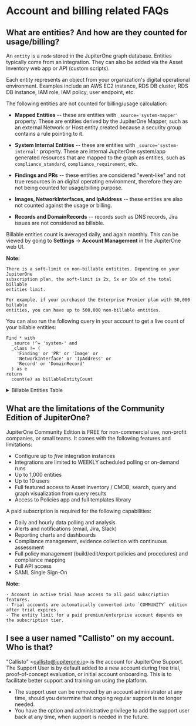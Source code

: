 # Account and billing related FAQs

## What are entities? And how are they counted for usage/billing?

An `entity` is a `node` stored in the JupiterOne graph database. Entities typically come from an integration. They can also be added via the Asset Inventory web app or API (custom scripts).

Each entity represents an object from your organization's digital operational environment. Examples include an AWS EC2 instance, RDS DB cluster, RDS DB instance, IAM role, IAM policy, user endpoint, etc.

The following entities are not counted for billing/usage calculation:

- **Mapped Entities** -- these are entities with `_source='system-mapper'` property. These are entities derived by the JupiterOne Mapper, such as an external Network or Host entity created because a security group contains a rule pointing to it.

- **System Internal Entities** -- these are entities with `_source='system-internal'` property. These are internal JupiterOne system/app generated resources that are mapped to the graph as entities, such as `compliance_standard`,  `compliance_requirement`, etc.

- **Findings and PRs** -- these entities are considered "event-like" and not true resources in an digital operating environment, therefore they are not being counted for usage/billing purpose.

- **Images, NetworkInterfaces, and IpAddress** -- these entities are also not counted against the usage or billing.

- **Records and DomainRecords** -- records such as DNS records, Jira issues are not considered as billable.

Billable entities count is averaged daily, and again monthly. This can be viewed by going to **Settings** -> **Account Management** in the JupiterOne web UI.

**Note:**

    There is a soft-limit on non-billable entitites. Depending on your JupiterOne
    subscription plan, the soft-limit is 2x, 5x or 10x of the total billable
    entities limit.
    
    For example, if your purchased the Enterprise Premier plan with 50,000 billable
    entities, you can have up to 500,000 non-billable entities.

You can also run the following query in your account to get a live count of your billable entities:

```j1ql
Find * with
  _source !^= 'system-' and
  _class != (
    'Finding' or 'PR' or 'Image' or 
    'NetworkInterface' or 'IpAddress' or 
    'Record' or 'DomainRecord'
  ) as e
return
  count(e) as billableEntityCount
```

<!--THE FOLLOW SECTION IS AUTO-GENERATED. DO NOT EDIT.-->
<!--BEGIN Entity Billing Reference table-->

<details><summary>Billable Entities Table</summary>

    Entity            		 | Description             						| Billable
    ------            		 | -----------             						| --------
    `AccessKey`       		 | A key used to grant access, such as ssh-key, 
    				 		 | access-key, api-key/token, mfa-token/device, etc. | Yes 
    `AccessPolicy`     		 | A policy for access control assigned to a 
    						   Host, Role, User, UserGroup, or Service. | Yes 
    `AccessRole`       		 | An access control role mapped to a Principal 
    						   (e.g. user, group, or service). | Yes 
    `Account`         		 | An organizational account for a service 
    						   or a set of services (e.g. AWS, Okta, Bitbucket 
    						   Team, Google G-Suite account, Apple Developer 
    						   Account). Each Account should be connected to a Service. | Yes 
    `Application`      		 | A software product or application. | Yes 
    `ApplicationEndpoint` 	 | An application endpoint is a program interface 
    						   that either initiates or receives a request, such as an API. | Yes 
    `Assessment`       		 | An object to represent an assessment, including 
    						   both compliance assessment such as a HIPAA Risk 
    						   Assessment or a technical assessment such as a 
    						   Penetration Testing. Each assessment should have 
    						   findings (e.g. Vulnerability or Risk) associated. | Yes 
    `Attacker`         		 | An attacker or threat actor. | Yes 
    `Backup`           		 | A specific repository or data store containing backup data. | Yes 
    `Certificate`     		 | A digital Certificate such as an SSL or S/MIME certificate. | Yes 
    `Channel`          		 | A communication channel, such as a Slack channel 
    						   or AWS SNS topic. | Yes 
    `Cluster`           	 | A cluster of compute or database resources/workloads. | Yes 
    `CodeCommit`        	 | A code commit to a repo. The commit id is captured 
    						   in the _id property of the Entity. | No 
    `CodeDeploy`       		 | A code deploy job. | Yes 
    `CodeModule`       		 | A software module. Such as an npm_module or java_library. | Yes 
    `CodeRepo`         		 | A source code repository. A CodeRepo is also a 
    						   DataRepository therefore should carry all the 
    						   required properties of DataRepository. | Yes 
    `CodeReview`       		 | A code review record. | Yes 
    `Configuration`    		 | A Configuration contains definitions that describe 
    						   a resource such as a Task, Deployment or Workload. 
    						   For example, an `aws_ecs_task_definition` is a 
    						   `Configuration`. | Yes 
    `Container`        		 | A standard unit of software that packages up code and 
    						   all its dependencies and configurations. | Yes 
    `Control`          		 | A security or IT Control. A control can be implemented 
    						   by a vendor/service, a person/team, a program/process, 
    						   an automation code/script/configuration, or a system/host/device.
    						   Therefore, this is most likely an additional Class applied to a
    						   Service (e.g. Okta SSO), a Device (e.g. a physical firewall), or 
    						   a HostAgent (e.g. Carbon Black CbDefense Agent). Controls are 
    						   mapped to security policy procedures and compliance
    						   standards/requirements. | Yes 
    `ControlPolicy`    		 | An technical or operational policy with rules that govern 
    						   (or enforce, evaluate, monitor) a security control. | Yes 
    `CryptoKey`        		 | A key used to perform cryptographic functions, such as an 
    						   encryption key. | Yes 
    `DataObject`       		 | An individual data object, such as an aws-s3-object, 
    						   sharepoint-document, source-code, or a file (on disk). 
    						   The exact data type is described in the _type property of 
    						   the Entity. | No 
    `DataStore`        		 | A virtual repository where data is stored, such as aws-s3-bucket,
    						   aws-rds-cluster, aws-dynamodb-table, bitbucket-repo, sharepoint-
    						   site, docker-registry. The exact type is described in the _type
    						   property of the Entity. | Yes 
    `Database`         		  | A database cluster/instance. | Yes 
    `Deployment`       		  | A deployment of code, application, infrastructure or service. For
    						    example, a Kubernetes deployment. An auto scaling group is also 
    						    considered a deployment. | Yes 
    `Device`           		  | A physical device or media, such as a server, laptop, workstation,
    						    smartphone, tablet, router, firewall, switch, wifi-access-point,
    							usb-drive, etc. The exact data type is described in the _type
    						    property of the Entity. | Yes 
    `Directory`        		  | Directory, such as LDAP or Active Directory. | Yes 
    `Disk`             		  | A disk storage device such as an AWS EBS volume | Yes 
    `Document`         		  | A document or data object. | No 
    `Domain`           		  | An internet domain. | Yes 
    `DomainRecord`     		  | The DNS Record of a Domain Zone. | No 
    `DomainZone`       		  | The DNS Zone of an Internet Domain. | Yes 
    `Finding`          		  | A security finding, which may be a vulnerability or just 
    							an informative issue. A single finding may impact one or more
    						    resources. The `IMPACTS` relationship between the Vulnerability 
    							and the resource entity that was impacted serves as the record 
    							of the finding. The `IMPACTS` relationship carries properties 
    							such as 'identifiedOn', 'remediatedOn', 'remediationDueOn',
    							'issueLink', etc. | No 
    `Firewall`         		  | A piece of hardware or software that protects a
    						    network/host/application. | Yes 
    `Framework`        		  | An object to represent a standard compliance or technical 
    						    security framework. | Yes 
    `Function`         		  | A virtual application function. For example, an aws_lambda_function, 
    						    azure_function, or google_cloud_function | Yes 
    `Gateway`          		  | A gateway/proxy that can be a system/appliance or software 
    						    service, such as a network router or application gateway. | Yes 
    `Group`            		  | A defined, generic group of Entities. This could represent a group
    						    of Resources, Users, Workloads, DataRepositories, etc. | Yes 
    `Host`             		  | A compute instance that itself owns a whole network stack and 
    						    serves as an environment for workloads. Typically it runs an
    							operating system. The exact host type is described in the _type
    							property of the Entity. The UUID of the host should be captured in
    							the _id property of the Entity | Yes 
    `HostAgent`        		  | A software agent or sensor that runs on a host/endpoint. | Yes 
    `Image`            		  | A system image. For example, an AWS AMI (Amazon Machine Image). | No 
    `Incident`         		  | An operational or security incident. | Yes 
    `Internet`         		  | The Internet node in the graph. There should be only one 
    						    Internet node. | No 
    `IpAddress`        		  | An re-assignable IpAddress resource entity. Do not create an entity
    							for an IP Address _configured_ on a Host. Use this only if the IP
    							Address is a reusable resource, such as an Elastic IP Address
    							object in AWS. | No 
    `Key`              		  | An ssh-key, access-key, api-key/token, pgp-key, etc. | Yes 
    `Logs`             		  | A specific repository or destination containing application,
    							network, or system logs. | Yes 
    `Module`           		  | A software or hardware module. Such as an npm_module or
    							java_library. | Yes 
    `Network`          		  | A network, such as an aws-vpc, aws-subnet, cisco-meraki-vlan. | Yes 
    `NetworkEndpoint`  		  | A network endpoint for connecting to or accessing network 
    						    resources. For example, NFS mount targets or VPN endpoints. | Yes 
    `NetworkInterface` 		  | An re-assignable software defined network interface resource 
    						    entity. Do not create an entity for a network interface
    							_configured_ on a Host. Use this only if the network interface 
    							is a reusable resource, such as an Elastic Network Interface 
    							object in AWS. | No 
    `Organization`     		  | An organization, such as a company (e.g. JupiterOne) or a 
    							business unit (e.g. HR). An organization can be internal or
    						    external. Note that there is a more specific Vendor class. | Yes 
    `PR`               		  | A pull request. | No 
    `PasswordPolicy`   		  | A password policy is a specific `Ruleset`. It is separately 
    							defined because of its pervasive usage across digital environments
    							and the well known properties (such as length and complexity)
    							unique to a password policy. | Yes 
    `Person`           		  | An entity that represents an actual person, such as an employee 
    						    of an organization. | Yes 
    `Policy`           		  | A written policy documentation. | Yes 
    `Procedure`        		  | A written procedure and control documentation. A Procedure 
    						    typically `IMPLEMENTS` a parent Policy. An actual Control 
    							further `IMPLEMENTS` a Procedure. | Yes 
    `Process`           	  | A compute process -- i.e. an instance of a computer program /
    							software application that is being executed by one or many threads.
    							This is NOT a program level operational process (i.e. a 
    							Procedure). | Yes 
    `Product`          		  | A product developed by the organization, such as a software 
    						    product. | Yes 
    `Program`          		  | A program. For example, a bug bounty/vuln disclosure program. | Yes 
    `Project`          		  | A software development project. Can be used for other generic
    							projects as well but the defined properties are geared towards
    						    software development projects. | Yes 
    `Queue`            		  | A scheduling queue of computing processes or devices. | Yes 
    `Record`           		  | A DNS record; or an official record (e.g. Risk); or a written
    						   document (e.g. Policy/Procedure); or a reference (e.g. 
    						   Vulnerability/Weakness). The exact record type is captured in 
    						   the _type property of the Entity. | No 
    `Repository`       		  | A repository that contains resources. For example, a Docker
    						 container registry repository hosting Docker container images. | Yes 
    `Requirement`      | An individual requirement for security, compliance, regulation or design. | Yes 
    `Resource`         | A generic assignable resource. A resource is typically non-functional by itself unless used by or attached to a host or workload. | Yes 
    `Review`           | A review record. | Yes 
    `Risk`             | An object that represents an identified Risk as the result of an Assessment. The collection of Risk objects in JupiterOne make up the Risk Register. A Control may have a `MITIGATES` relationship to a Risk. | Yes 
    `Root`             | The root node in the graph. There should be only one Root node per organization account. | Yes 
    `Rule`             | An operational or configuration compliance rule, often part of a Ruleset. | Yes 
    `Ruleset`          | An operational or configuration compliance ruleset with rules that govern (or enforce, evaluate, monitor) a security control or IT system. | Yes 
    `Scanner`          | A system vulnerability, application code or network infrastructure scanner. | Yes 
    `Section`          | An object to represent a section such as a compliance section. | Yes 
    `Service`          | A service provided by a vendor. | Yes 
    `Site`             | The physical location of an organization. A Person (i.e. employee) would typically has a relationship to a Site (i.e. located_at or work_at). Also used as the abstract reference to AWS Regions. | Yes 
    `Standard`         | An object to represent a standard such as a compliance or technical standard. | Yes 
    `Subscription`     | A subscription to a service or channel. | Yes 
    `Task`             | A computational task. Examples include AWS Batch Job, ECS Task, etc. | Yes 
    `Team`             | A team consists of multiple member Person entities. For example, the Development team or the Security team. | Yes 
    `ThreatIntel`      | Threat intelligence captures information collected from vulnerability risk analysis by those with substantive expertise and access to all-source information. Threat intelligence helps a security professional determine the risk of a vulnerability finding to their organization. | Yes 
    `Training`         | A training module, such as a security awareness training or secure development training. | Yes 
    `User`             | A user account/login to access certain systems and/or services. Examples include okta-user, aws-iam-user, ssh-user, local-user (on a host), etc. | Yes 
    `UserGroup`        | A user group, typically associated with some type of access control, such as a group in Okta or in Office365. If a UserGroup has an access policy attached, and all member Users of the UserGroup would inherit the policy. | Yes 
    `Vault`            | A collection of secrets such as a key ring | Yes 
    `Vendor`           | An external organization that is a vendor or service provider. | Yes 
    `Vulnerability`    | A security vulnerability (application or system or infrastructure). A single vulnerability may relate to multiple findings and impact multiple resources. The `IMPACTS` relationship between the Vulnerability and the resource entity that was impacted serves as the record of the finding. The `IMPACTS` relationship carries properties such as 'identifiedOn', 'remediatedOn', 'remediationDueOn', 'issueLink', etc. | Yes 
    `Weakness`         | A security weakness. | Yes 
    `Workload`         | A virtual compute instance, it could be an aws-ec2-instance, a docker-container, an aws-lambda-function, an application-process, or a vmware-instance. The exact workload type is described in the _type property of the Entity. | Yes 
    \[System Mapped Entities\]   | Entities with `_source='system-mapper'`   | No 
    \[System Internal Entities\] | Entities with `_source='system-internal'` | No 
    \[Custom Created Entities\]  | Entities created with a custom-defined _class or _type | Yes 
</details>
<!--END Entity Billing Reference table-->

## What are the limitations of the Community Edition of JupiterOne? 

JupiterOne Community Edition is FREE for non-commercial use, non-profit companies, or small teams. It comes with the following features and limitations:

- Configure up to *five* integration instances
- Integrations are limited to WEEKLY scheduled polling or on-demand runs
- Up to 1,000 entities
- Up to 10 users
- Full featured access to Asset Inventory / CMDB, search, query and 
  graph visualization from query results
- Access to Policies app and full templates library

A paid subscription is required for the following capabilities:

- Daily and hourly data polling and analysis
- Alerts and notifications (email, Jira, Slack)
- Reporting charts and dashboards
- Compliance management, evidence collection with continuous assessment
- Full policy management (build/edit/export policies and procedures) and compliance mapping
- Full API access
- SAML Single Sign-On

**Note:**

    - Account in active trial have access to all paid subscription features.
    - Trial accounts are automatically converted into `COMMUNITY` edition after trial expires.
    - The entity limit for a paid premium/enterprise account depends on the subscription tier.

## I see a user named "Callisto" on my account. Who is that?

"Callisto" \<callisto@jupiterone.io\> is the account for JupiterOne Support. The Support User is by default added to a new account during free trial, proof-of-concept evaluation, or initial account onboarding. This is to facilitate better support and training on using the platform.

- The support user can be removed by an account administrator at any time, should you determine that ongoing regular support is no longer needed.
- You have the option and administrative privilege to add the support user back at any time, when support is needed in the future.

